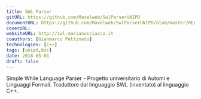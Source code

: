 ```yaml
---
title: SWL Parser
gitURL: https://github.com/Maxelweb/SwlParserUNIPD
documentURL: https://github.com/Maxelweb/SwlParserUNIPD/blob/master/README.md
coverURL: 
websiteURL: http://swl.marianosciacco.it
coauthors: [Gianmarco Pettinato]
technologies: [C++]
tags: [unipd,bsc]
date: 2018-05-01
draft: false
---
```


Simple While Language Parser - Progetto universitario di Automi e Linguaggi Formali. 
Traduttore dal linguaggio SWL (inventato) al linguaggio C++.
